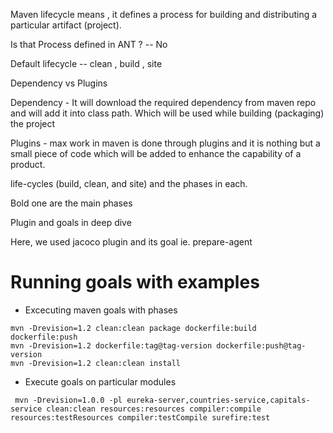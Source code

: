 Maven lifecycle means , it defines a process for building and distributing a particular artifact (project).

Is that Process defined in ANT ? -- No

Default lifecycle -- clean , build , site 


Dependency vs Plugins

Dependency - It will download the required dependency from maven repo and will add it into class path. Which will be used while building (packaging) the project

Plugins - max work in maven is done through plugins and it is nothing but a small piece of code which will be added to enhance the capability of a product.




life-cycles (build, clean, and site) and the phases in each.



Bold one are the main phases



Plugin and goals in deep dive

Here, we used jacoco plugin and its goal ie. prepare-agent


Running goals with examples
===========================
* Excecuting maven goals with phases
```
mvn -Drevision=1.2 clean:clean package dockerfile:build dockerfile:push
mvn -Drevision=1.2 dockerfile:tag@tag-version dockerfile:push@tag-version
mvn -Drevision=1.2 clean:clean install
```
* Execute goals on particular modules 
```
 mvn -Drevision=1.0.0 -pl eureka-server,countries-service,capitals-service clean:clean resources:resources compiler:compile  resources:testResources compiler:testCompile surefire:test
```
